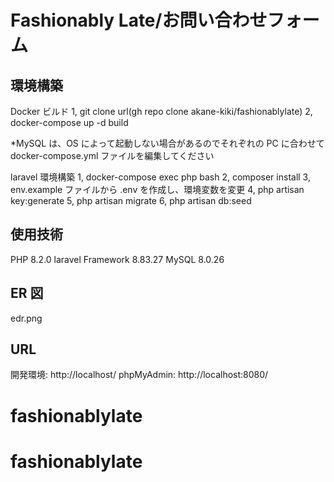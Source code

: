 # Fashionably Late/お問い合わせフォーム

## 環境構築

Docker ビルド
1, git clone url(gh repo clone akane-kiki/fashionablylate)
2, docker-compose up -d build

\*MySQL は、OS によって起動しない場合があるのでそれぞれの PC に合わせて docker-compose.yml ファイルを編集してください

laravel 環境構築
1, docker-compose exec php bash
2, composer install
3, env.example ファイルから .env を作成し、環境変数を変更
4, php artisan key:generate
5, php artisan migrate
6, php artisan db:seed

## 使用技術

PHP 8.2.0
laravel Framework 8.83.27
MySQL 8.0.26

## ER 図

edr.png

## URL

開発環境: http://localhost/
phpMyAdmin: http://localhost:8080/

# fashionablylate
# fashionablylate
